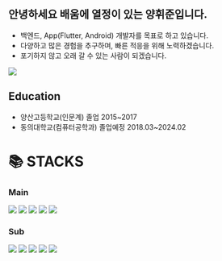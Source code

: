 ## 안녕하세요 배움에 열정이 있는 양휘준입니다. 
- 백엔드, App(Flutter, Android) 개발자를 목표로 하고 있습니다.
- 다양하고 많은 경험을 추구하며, 빠른 적응을 위해 노력하겠습니다.
- 포기하지 않고 오래 갈 수 있는 사람이 되겠습니다.

[<img src="https://img.shields.io/badge/Tistory-000000?style=for-the-badge&logo=tistory&logoColor=white">](https://dambi0.tistory.com/)


## Education
- 양산고등학교(인문계) 졸업 2015~2017
- 동의대학교(컴퓨터공학과) 졸업예정 2018.03~2024.02


<div align=left><h1>📚 STACKS</h1></div>

<div align=left>
  <h3>Main</h3>
  <img src="https://img.shields.io/badge/java-007396?style=for-the-badge&logo=java&logoColor=white"> 
  <img src="https://img.shields.io/badge/javascript-F7DF1E?style=for-the-badge&logo=javascript&logoColor=black"> 
  <img src="https://img.shields.io/badge/flutter-02569B?style=for-the-badge&logo=flutter&logoColor=white">
  <img src="https://img.shields.io/badge/github-181717?style=for-the-badge&logo=github&logoColor=white">
  <img src="https://img.shields.io/badge/oracle-F80000?style=for-the-badge&logo=oracle&logoColor=white"> 
  
  <h3>Sub</h3>

  <img src="https://img.shields.io/badge/html5-E34F26?style=for-the-badge&logo=html5&logoColor=white"> 
  <img src="https://img.shields.io/badge/css-1572B6?style=for-the-badge&logo=css3&logoColor=white"> 
  <img src="https://img.shields.io/badge/mariaDB-003545?style=for-the-badge&logo=mariaDB&logoColor=white"> 
  <!-- <img src="https://img.shields.io/badge/firebase-FFCA28?style=for-the-badge&logo=firebase&logoColor=white"> -->
  <!-- <img src="https://img.shields.io/badge/spring-6DB33F?style=for-the-badge&logo=spring&logoColor=white"> -->

  <img src="https://img.shields.io/badge/apache tomcat-F8DC75?style=for-the-badge&logo=apachetomcat&logoColor=white">
  <img src="https://img.shields.io/badge/Android Studio-3DDC84?style=for-the-badge&logo=Android Studio&logoColor=white"/>
  
  <br>
</div>
